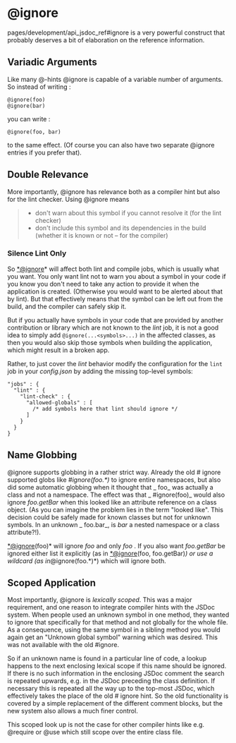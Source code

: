 # @ignore

pages/development/api_jsdoc_ref#ignore is a very powerful construct that
probably deserves a bit of elaboration on the reference information.

## Variadic Arguments

Like many @-hints @ignore is capable of a variable number of arguments. So
instead of writing :

```
@ignore(foo)
@ignore(bar)
```

you can write :

```
@ignore(foo, bar)
```

to the same effect. (Of course you can also have two separate @ignore entries if
you prefer that).

## Double Relevance

More importantly, @ignore has relevance both as a compiler hint but also for the
lint checker. Using @ignore means

> - don't warn about this symbol if you cannot resolve it (for the lint checker)
> - don't include this symbol and its dependencies in the build (whether it is
>   known or not – for the compiler)

### Silence Lint Only

So [\*@ignore](mailto:*@ignore)\* will affect both lint and compile jobs, which
is usually what you want. You only want lint not to warn you about a symbol in
your code if you know you don't need to take any action to provide it when the
application is created. (Otherwise you would want to be alerted about that by
lint). But that effectively means that the symbol can be left out from the
build, and the compiler can safely skip it.

But if you actually have symbols in your code that are provided by another
contribution or library which are not known to the _lint_ job, it is not a good
idea to simply add `@ignore(...<symbols>...)` in the affected classes, as then
you would also skip those symbols when building the application, which might
result in a broken app.

Rather, to just cover the _lint_ behavior modify the configuration for the
`lint` job in your _config.json_ by adding the missing top-level symbols:

```
"jobs" : {
  "lint" : {
    "lint-check" : {
      "allowed-globals" : [
        /* add symbols here that lint should ignore */
      ]
    }
  }
}
```

## Name Globbing

@ignore supports globbing in a rather strict way. Already the old # ignore
supported globs like _#ignore(foo.*)_ to ignore entire namespaces, but also did
some automatic globbing when it thought that _ foo_ was actually a class and not
a namespace. The effect was that _ #ignore(foo)_ would also ignore _foo.getBar_
when this looked like an attribute reference on a class object. (As you can
imagine the problem lies in the term "looked like". This decision could be
safely made for known classes but not for unknown symbols. In an unknown _
foo.bar_, is _bar_ a nested namespace or a class attribute?!).

[\*@ignore](mailto:*@ignore)(foo)\* will ignore _foo_ and only _foo_ . If you
also want _foo.getBar_ be ignored either list it explicitly (as in
[\*@ignore](mailto:*@ignore)(foo, foo.getBar)_) or use a wildcard (as
in_@ignore(foo.\*)\*) which will ignore both.

## Scoped Application

Most importantly, @ignore is _lexically scoped_. This was a major requirement,
and one reason to integrate compiler hints with the JSDoc system. When people
used an unknown symbol in one method, they wanted to ignore that specifically
for that method and not globally for the whole file. As a consequence, using the
same symbol in a sibling method you would again get an "Unknown global symbol"
warning which was desired. This was not available with the old #ignore.

So if an unknown name is found in a particular line of code, a lookup happens to
the next enclosing lexical scope if this name should be ignored. If there is no
such information in the enclosing JSDoc comment the search is repeated upwards,
e.g. in the JSDoc preceding the class definition. If necessary this is repeated
all the way up to the top-most JSDoc, which effectively takes the place of the
old # ignore hint. So the old functionality is covered by a simple replacement
of the different comment blocks, but the new system also allows a much finer
control.

This scoped look up is not the case for other compiler hints like e.g. @require
or @use which still scope over the entire class file.
